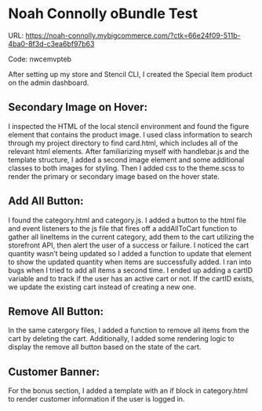 # Noah Connolly oBundle Test

URL: https://noah-connolly.mybigcommerce.com/?ctk=66e24f09-511b-4ba0-8f3d-c3ea6bf97b63

Code: nwcemvpteb

After setting up my store and Stencil CLI, I created the Special Item product on the admin dashboard.

## Secondary Image on Hover:

I inspected the HTML of the local stencil environment and found the figure element that contains the product image. I used class information to search through my project directory to find card.html, which includes all of the relevant html elements. After familiarizing myself with handlebar.js and the template structure, I added a second image element and some additional classes to both images for styling. Then I added css to the theme.scss to render the primary or secondary image based on the hover state.

## Add All Button:

I found the category.html and category.js. I added a button to the html file and event listeners to the js file that fires off a addAllToCart function to gather all lineItems in the current category, add them to the cart utilizing the storefront API, then alert the user of a success or failure. I noticed the cart quantity wasn’t being updated so I added a function to update that element to show the updated quantity when items are successfully added. I ran into bugs when I tried to add all items a second time. I ended up adding a cartID variable and to track if the user has an active cart or not. If the cartID exists, we update the existing cart instead of creating a new one. 

## Remove All Button:

In the same catergory files, I added a function to remove all items from the cart by deleting the cart. Additionally, I added some rendering logic to display the remove all button based on the state of the cart. 

## Customer Banner:

For the bonus section, I added a template with an if block in category.html to render customer information if the user is logged in. 
